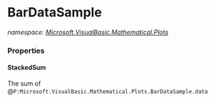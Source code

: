 ﻿# BarDataSample
_namespace: <a href="#" onClick="load('/docs/Microsoft.VisualBasic.Mathematical.Plots/index.md')">Microsoft.VisualBasic.Mathematical.Plots</a>_






### Properties

#### StackedSum
The sum of @``P:Microsoft.VisualBasic.Mathematical.Plots.BarDataSample.data``
